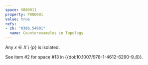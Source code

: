 ```yaml
---
space: S000011
property: P000001
value: true
refs:
- zb: "0386.54001"
  name: Counterexamples in Topology
---
```


Any $x \in X \setminus \{p\}$ is isolated.

See item #2 for space #13 in {{doi:10.1007/978-1-4612-6290-9_6}}.
